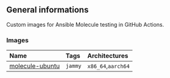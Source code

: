 ## General informations

Custom images for Ansible Molecule testing in GitHub Actions.

### Images

| Name                      | Tags               | Architectures      |
| :-------------------------| :------------------| :------------------|
| [molecule-ubuntu](ubuntu/)| `jammy`            | `x86_64`,`aarch64` |

